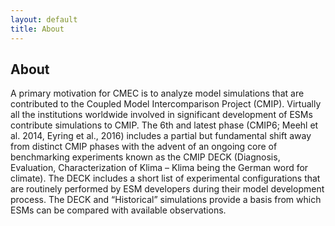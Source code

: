 ```yaml
---
layout: default
title: About
---
```


## About

A primary motivation for CMEC is to analyze model simulations that are contributed to the Coupled Model Intercomparison Project (CMIP). Virtually all the institutions worldwide involved in significant development of ESMs contribute simulations to CMIP. The 6th and latest phase (CMIP6; Meehl et al. 2014, Eyring et al., 2016) includes a partial but fundamental shift away from distinct CMIP phases with the advent of an ongoing core of benchmarking experiments known as the CMIP DECK (Diagnosis, Evaluation, Characterization of Klima – Klima being the German word for climate). The DECK includes a short list of experimental configurations that are routinely performed by ESM developers during their model development process. The DECK and “Historical” simulations provide a basis from which ESMs can be compared with available observations.
